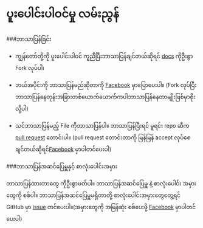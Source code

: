 # ပူးပေါင်းပါဝင်မှု လမ်းညွန်

###ဘာသာပြန်ခြင်း

 - ကျွန်တော်တို့ကို ပူးပေါင်းပါဝင် ကူညီပြီးဘာသာပြန်ချင်တယ်ဆိုရင်
   [docs](https://github.com/setkyar/laravel-docs/) ကိုဦးစွာ Fork လုပ်ပါ၊

 - ဘယ်အပိုင်းကို ဘာသာပြန်မည်ဆိုတာကို [Facebook](https://www.facebook.com/groups/250409601822202/) မှာပြောပေးပါ။ (Fork
   လုပ်ပြီးဘာသာပြန်နေတုန်းအခြားတစ်ယောက်ယောက်ကပါဘာသာပြန်နေတာမျိုးဖြစ်မှာစိုးလို့ပါ)

 - သင်ဘာသာပြန်မည့် File ကိုဘာသာပြန်ပါ။  ဘာသာပြန်ပြီးရင် မူရင်း repo ဆီက
   [pull request](https://github.com/setkyar/laravel-docs/pulls) တောင်းပါ။  (pull request တောင်းတာကို မြန်မြန် accept
   လုပ်စေချင်တယ်ဆိုရင်[Facebook]( https://www.facebook.com/groups/250409601822202/) မှာပါတင်ပေးပါ)

###ဘာသာပြန်အဆင်ပြေမှူနှင့် စာလုံးပေါင်းအမှား

ဘာသာပြန်ထားတာတွေ ကိုဦးစွာဖတ်ပါ။ ဘာသာပြန်အဆင်ပြေမှူ နဲ့ စာလုံးပေါင်း အမှားတွေကို စစ်ပါ။ ဘာသာပြန်အဆင်ပြေမှူမရှိတာတို့ စာလုံးပေါင်းအမှားတွေတွေ့ရင် GitHub မှာ [issue](https://github.com/setkyar/laravel-docs/issues) တင်ပေးပါ။(အမှားတွေကို အမြန်ဆုံး စစ်ပေးဖို့ [Facebook](https://www.facebook.com/groups/250409601822202/) မှာပါတင်ပေးပါ)
